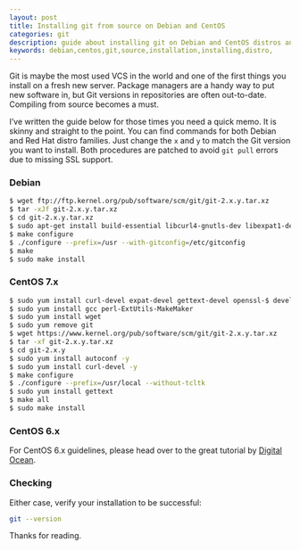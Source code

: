 ```yaml
---
layout: post
title: Installing git from source on Debian and CentOS
categories: git
description: guide about installing git on Debian and CentOS distros and their derivatives. 
keywords: debian,centos,git,source,installation,installing,distro,
---
```


Git is maybe the most used VCS in the world and one of the first things you install on a fresh new server. Package managers are a handy way to put new software in, but Git versions in repositories are often out-to-date. Compiling from source becomes a must.

I’ve written the guide below for those times you need a quick memo. It is skinny and straight to the point. You can find commands for both Debian and Red Hat distro families. Just change the `x` and `y` to match the Git version you want to install. Both procedures are patched to avoid `git pull` errors due to missing SSL support.

### Debian

```sh
$ wget ftp://ftp.kernel.org/pub/software/scm/git/git-2.x.y.tar.xz
$ tar -xJf git-2.x.y.tar.xz
$ cd git-2.x.y.tar.xz
$ sudo apt-get install build-essential libcurl4-gnutls-dev libexpat1-dev gettext libz-dev libssl-dev autoconf
$ make configure
$ ./configure --prefix=/usr --with-gitconfig=/etc/gitconfig
$ make
$ sudo make install
```

### CentOS 7.x

```sh
$ sudo yum install curl-devel expat-devel gettext-devel openssl-$ devel zlib-devel
$ sudo yum install gcc perl-ExtUtils-MakeMaker
$ sudo yum install wget
$ sudo yum remove git
$ wget https://www.kernel.org/pub/software/scm/git/git-2.x.y.tar.xz
$ tar -xf git-2.x.y.tar.xz 
$ cd git-2.x.y
$ sudo yum install autoconf -y
$ sudo yum install curl-devel -y
$ make configure
$ ./configure --prefix=/usr/local --without-tcltk
$ sudo yum install gettext
$ make all
$ sudo make install
```

### CentOS 6.x

For CentOS 6.x guidelines, please head over to the great tutorial by [Digital Ocean](https://www.digitalocean.com/community/tutorials/how-to-install-git-on-a-centos-6-4-vps).

### Checking

Either case, verify your installation to be successful:

```sh
git --version 
```

Thanks for reading.
